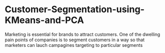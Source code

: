 # Customer-Segmentation-using-KMeans-and-PCA
Marketing is essential for brands to attract customers. One of the dwelling pain points of companies is to segment customers in a way so that marketers can lauch campagines targeting to particular segments
